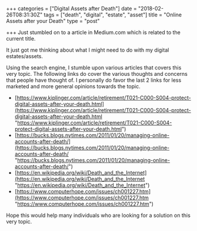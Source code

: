 +++
categories = ["Digital Assets after Death"]
date = "2018-02-26T08:31:30Z"
tags = ["death", "digital", "estate", "asset"]
title = "Online Assets after your Death"
type = "post"

+++
Just stumbled on to a article in Medium.com which is related to the current title. 

It just got me thinking about what I might need to do with my digital estates/assets. 

Using the search engine, I stumble upon various articles that covers this very topic. The following links do cover the various thoughts and concerns that people have thought of. I personally do favor the last 2 links for less marketed and more general opinions towards the topic. 

* [https://www.kiplinger.com/article/retirement/T021-C000-S004-protect-digital-assets-after-your-death.html](https://www.kiplinger.com/article/retirement/T021-C000-S004-protect-digital-assets-after-your-death.html "https://www.kiplinger.com/article/retirement/T021-C000-S004-protect-digital-assets-after-your-death.html")
* [https://bucks.blogs.nytimes.com/2011/01/20/managing-online-accounts-after-death/](https://bucks.blogs.nytimes.com/2011/01/20/managing-online-accounts-after-death/ "https://bucks.blogs.nytimes.com/2011/01/20/managing-online-accounts-after-death/")
* [https://en.wikipedia.org/wiki/Death_and_the_Internet](https://en.wikipedia.org/wiki/Death_and_the_Internet "https://en.wikipedia.org/wiki/Death_and_the_Internet")
* [https://www.computerhope.com/issues/ch001227.htm](https://www.computerhope.com/issues/ch001227.htm "https://www.computerhope.com/issues/ch001227.htm")

Hope this would help many individuals who are looking for a solution on this very topic. 